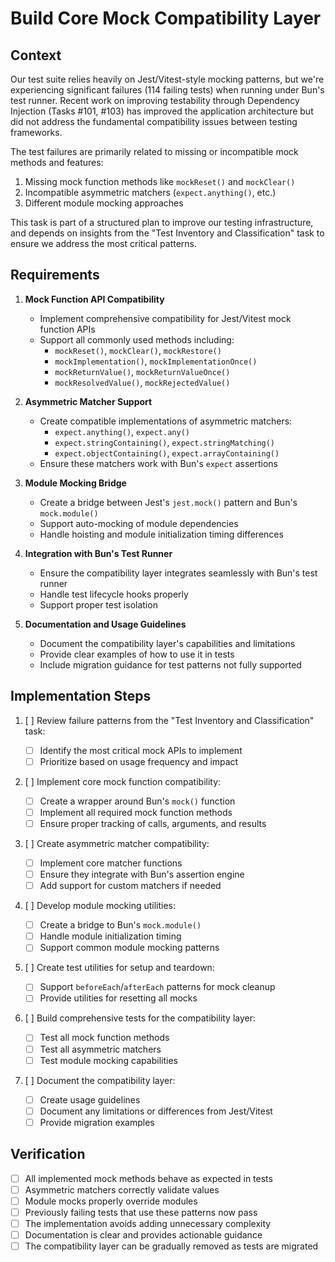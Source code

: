 # Build Core Mock Compatibility Layer

## Context

Our test suite relies heavily on Jest/Vitest-style mocking patterns, but we're experiencing significant failures (114 failing tests) when running under Bun's test runner. Recent work on improving testability through Dependency Injection (Tasks #101, #103) has improved the application architecture but did not address the fundamental compatibility issues between testing frameworks.

The test failures are primarily related to missing or incompatible mock methods and features:

1. Missing mock function methods like `mockReset()` and `mockClear()`
2. Incompatible asymmetric matchers (`expect.anything()`, etc.)
3. Different module mocking approaches

This task is part of a structured plan to improve our testing infrastructure, and depends on insights from the "Test Inventory and Classification" task to ensure we address the most critical patterns.

## Requirements

1. **Mock Function API Compatibility**

   - Implement comprehensive compatibility for Jest/Vitest mock function APIs
   - Support all commonly used methods including:
     - `mockReset()`, `mockClear()`, `mockRestore()`
     - `mockImplementation()`, `mockImplementationOnce()`
     - `mockReturnValue()`, `mockReturnValueOnce()`
     - `mockResolvedValue()`, `mockRejectedValue()`

2. **Asymmetric Matcher Support**

   - Create compatible implementations of asymmetric matchers:
     - `expect.anything()`, `expect.any()`
     - `expect.stringContaining()`, `expect.stringMatching()`
     - `expect.objectContaining()`, `expect.arrayContaining()`
   - Ensure these matchers work with Bun's `expect` assertions

3. **Module Mocking Bridge**

   - Create a bridge between Jest's `jest.mock()` pattern and Bun's `mock.module()`
   - Support auto-mocking of module dependencies
   - Handle hoisting and module initialization timing differences

4. **Integration with Bun's Test Runner**

   - Ensure the compatibility layer integrates seamlessly with Bun's test runner
   - Handle test lifecycle hooks properly
   - Support proper test isolation

5. **Documentation and Usage Guidelines**
   - Document the compatibility layer's capabilities and limitations
   - Provide clear examples of how to use it in tests
   - Include migration guidance for test patterns not fully supported

## Implementation Steps

1. [ ] Review failure patterns from the "Test Inventory and Classification" task:

   - [ ] Identify the most critical mock APIs to implement
   - [ ] Prioritize based on usage frequency and impact

2. [ ] Implement core mock function compatibility:

   - [ ] Create a wrapper around Bun's `mock()` function
   - [ ] Implement all required mock function methods
   - [ ] Ensure proper tracking of calls, arguments, and results

3. [ ] Create asymmetric matcher compatibility:

   - [ ] Implement core matcher functions
   - [ ] Ensure they integrate with Bun's assertion engine
   - [ ] Add support for custom matchers if needed

4. [ ] Develop module mocking utilities:

   - [ ] Create a bridge to Bun's `mock.module()`
   - [ ] Handle module initialization timing
   - [ ] Support common module mocking patterns

5. [ ] Create test utilities for setup and teardown:

   - [ ] Support `beforeEach`/`afterEach` patterns for mock cleanup
   - [ ] Provide utilities for resetting all mocks

6. [ ] Build comprehensive tests for the compatibility layer:

   - [ ] Test all mock function methods
   - [ ] Test all asymmetric matchers
   - [ ] Test module mocking capabilities

7. [ ] Document the compatibility layer:
   - [ ] Create usage guidelines
   - [ ] Document any limitations or differences from Jest/Vitest
   - [ ] Provide migration examples

## Verification

- [ ] All implemented mock methods behave as expected in tests
- [ ] Asymmetric matchers correctly validate values
- [ ] Module mocks properly override modules
- [ ] Previously failing tests that use these patterns now pass
- [ ] The implementation avoids adding unnecessary complexity
- [ ] Documentation is clear and provides actionable guidance
- [ ] The compatibility layer can be gradually removed as tests are migrated
